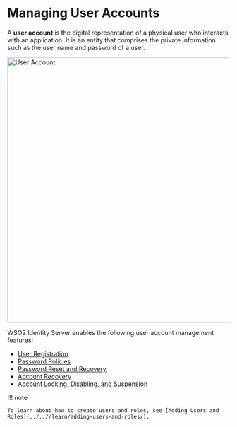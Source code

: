 # Managing User Accounts

A **user account** is the digital representation of a physical user who interacts with an application. It is an entity that comprises the private information such as the user name and password of a user. 

<img src="../../assets/img/learn/user-account.png" alt="User Account" width="600">    

WSO2 Identity Server enables the following user account management features:

-	[User Registration](../../learn/user-registration)
-	[Password Policies](../../learn/configuring-password-policies)
-	[Password Reset and Recovery]()
-	[Account Recovery]()
-	[Account Locking, Disabling, and Suspension]() 

!!! note

	To learn about how to create users and roles, see [Adding Users and Roles](../..//learn/adding-users-and-roles/). 
